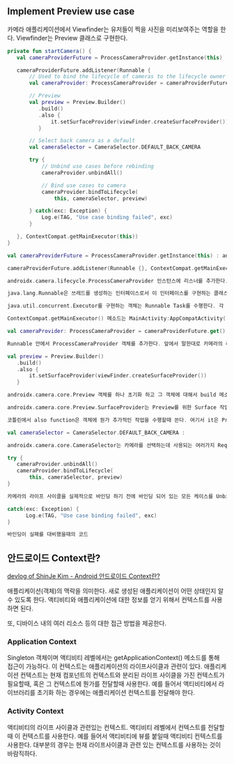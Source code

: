 ## Implement Preview use case

카메라 애플리케이션에서 Viewfinder는 유저들이 찍을 사진을 미리보여주는 역할을 한다. Viewfinder는 Preview 클래스로 구현한다. 

```kotlin 
private fun startCamera() {
   val cameraProviderFuture = ProcessCameraProvider.getInstance(this)

   cameraProviderFuture.addListener(Runnable {
       // Used to bind the lifecycle of cameras to the lifecycle owner
       val cameraProvider: ProcessCameraProvider = cameraProviderFuture.get()

       // Preview
       val preview = Preview.Builder()
          .build()
          .also {
              it.setSurfaceProvider(viewFinder.createSurfaceProvider())
          }

       // Select back camera as a default
       val cameraSelector = CameraSelector.DEFAULT_BACK_CAMERA

       try {
           // Unbind use cases before rebinding
           cameraProvider.unbindAll()

           // Bind use cases to camera
           cameraProvider.bindToLifecycle(
               this, cameraSelector, preview)

       } catch(exc: Exception) {
           Log.e(TAG, "Use case binding failed", exc)
       }

   }, ContextCompat.getMainExecutor(this))
}
```

```kotlin 
val cameraProviderFuture = ProcessCameraProvider.getInstance(this) : androidx.camera.lifecycle.ProcessCameraProvider 인스턴스 하나를 생성한다. 카메라의 라이프사이클을 라이프사이클 주인(MainActivity:AppCompatActivity()의 컨텍스트)에게 바인딩한다. 이때 카메라를 열고 닫는 과정을 생략하는데 CameraX가 라이프사이클을 신경쓰기 때문이다.  
```

```kotlin 
cameraProviderFuture.addListener(Runnable {}, ContextCompat.getMainExecutor(this)) : 

androidx.camera.lifecycle.ProcessCameraProvider 인스턴스에 리스너를 추가한다. 

java.lang.Runnable은 쓰레드를 생성하는 인터페이스로서 이 인터페이스를 구현하는 클래스의 인스턴스는 쓰레드에 의해 실행될 목적으로 구현되어야 한다. 이 인터페이스를 구현하는 클래스는 인자가 없는 run 메소드를 수행한다. 

java.util.concurrent.Executor를 구현하는 객체는 Runnable Task를 수행한다. 각 쓰레드를 명시적으로 생성하는 것, low-level 단에서 어떻게 수행되는지, 스케쥴링은 어떻게 되는지를 숨기면서 High-level 단에서 기능을 제공한다.

ContextCompat.getMainExecutor() 메소드는 MainActivity:AppCompatActivity()의 컨텍스트를 입력으로 받아서 Main thread에서 돌아가는 Executor를 리턴한다. 

```

```kotlin 
val cameraProvider: ProcessCameraProvider = cameraProviderFuture.get()

Runnable 안에서 ProcessCameraProvider 객체를 추가한다. 앞에서 말한대로 카메라의 라이프 사이클을 애플리케이션 프로세스에서 라이프사이클 오너(MainActivity:AppCompatActivity()의 컨텍스트)에게 바인딩 하기 위해 사용된다.
```

```kotlin 
val preview = Preview.Builder()
   .build()
   .also {
       it.setSurfaceProvider(viewFinder.createSurfaceProvider())
   }

androidx.camera.core.Preview 객체를 하나 초기화 하고 그 객체에 대해서 build 메소드를 호출하면서 viewFinder(activity_main에서 정의한 androidx.camera.view.PreviewView의 id)로부터 Surface Provider를 하나 얻어서 preview에 설정한다. 

androidx.camera.core.Preview.SurfaceProvider는 Preview를 위한 Surface 작업을 위한 객체를 제공한다. 그리고 CameraX에서 Surface가 더이상 사용되지 않을때는 신호를 보낸다. 

코틀린에서 also function은 객체에 뭔가 추가적인 작업을 수행할때 쓴다. 여기서 it은 Preview 객체이다. 
```

```kotlin 
val cameraSelector = CameraSelector.DEFAULT_BACK_CAMERA :

androidx.camera.core.CameraSelector는 카메라를 선택하는데 사용되는 여러가지 Requirements, priorities를 포함하고 있다. 여기서는 후면 카메라를 기본적으로 선택한다. 
```

```kotlin 
try {
   cameraProvider.unbindAll()
   cameraProvider.bindToLifecycle(
       this, cameraSelector, preview)
} 

카메라의 라이프 사이클을 실제적으로 바인딩 하기 전에 바인딩 되어 있는 모든 케이스를 Unbinding한다. 그리고 나서 MainActivity:AppCompatActivity()의 컨텍스트의 라이프 사이클에 cameraSelector, preview를 바인딩 한다.
```

```kotlin 
catch(exc: Exception) {
      Log.e(TAG, "Use case binding failed", exc)
}

바인딩이 실패를 대비했을때의 코드
```



## 안드로이드 Context란?

[devlog of ShinJe Kim -  Android  안드로이드 Context란?]( https://shinjekim.github.io/android/2019/11/01/Android-context%EB%9E%80/)

애플리케이션(객체)의 맥락을 의미한다. 새로 생성된 애플리케이션이 어떤 상태인지 알 수 있도록 한다. 액티비티와 애플리케이션에 대한 정보를 얻기 위해서 컨텍스트를 사용하면 된다. 

또, 디바이스 내의 여러 리소스 등의 대한 접근 방법을 제공한다. 



### Application Context

Singleton 객체이며 액티비티 레벨에서는 getApplicationContext() 메소드를 통해 접근이 가능하다. 이 컨텍스트는 애플리케이션의 라이프사이클과 관련이 있다. 애플리케이션 컨텍스트는 현재 컴포넌트의 컨텍스트와 분리된 라이프 사이클을 가진 컨텍스트가 필요할때, 혹은 그 컨텍스트에 뭔가를 전달할때 사용한다. 예를 들어서 액티비티에서 라이브러리를 초기화 하는 경우에는 애플리케이션 컨텍스트를 전달해야 한다.



### Activity Context

액티비티의 라이프 사이클과 관련있는 컨텍스트. 액티비티 레벨에서 컨텍스트를 전달할때 이 컨텍스트를 사용한다. 예를 들어서 액티비티에 뷰를 붙일때 액티비티 컨텍스트를 사용한다. 대부분의 경우는 현재 라이프사이클과 관련 있는 컨텍스트를 사용하는 것이 바람직하다.





